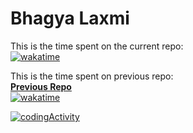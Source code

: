 



# Bhagya Laxmi
This is the time spent on the current repo:<br>
[![wakatime](https://wakatime.com/badge/github/Yashkapure06/react1.svg)](https://wakatime.com/badge/github/Yashkapure06/react1)

This is the time spent on previous repo:
<br>
<strong>
<a href="https://github.com/Yashkapure06/bhagyaLaxmi)](https://github.com/Yashkapure06/bhagyaLaxmi">Previous Repo</a>
  </strong>
         <br>
[![wakatime](https://wakatime.com/badge/user/ebd9048f-e0e9-4dcc-acbc-0fc646a232fa/project/454131d0-4386-49d3-b3c0-7beeb7cddad8.svg)](https://wakatime.com/badge/user/ebd9048f-e0e9-4dcc-acbc-0fc646a232fa/project/454131d0-4386-49d3-b3c0-7beeb7cddad8)

[![codingActivity](https://wakatime.com/share/@ebd9048f-e0e9-4dcc-acbc-0fc646a232fa/343174b0-954c-459c-95bd-06a5f8d58b32.svg)](https://wakatime.com/share/@ebd9048f-e0e9-4dcc-acbc-0fc646a232fa/343174b0-954c-459c-95bd-06a5f8d58b32.svg)
